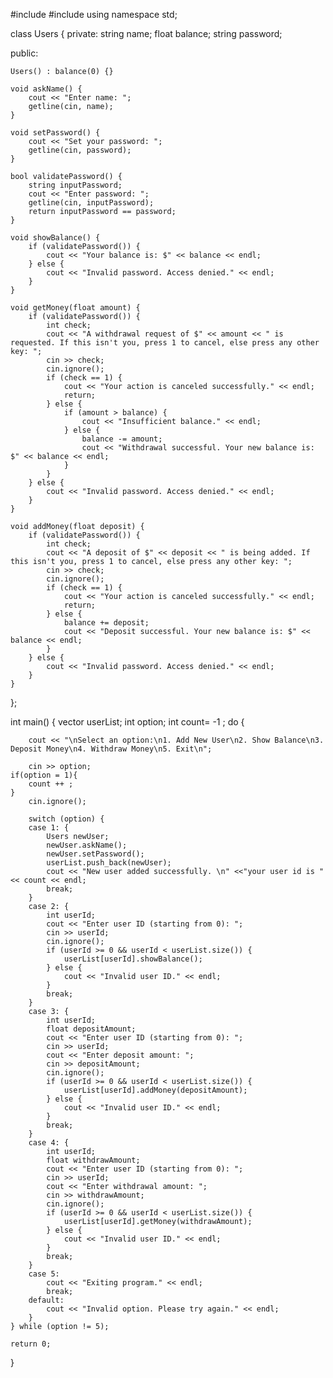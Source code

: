 #include <iostream>
#include <vector>
using namespace std;

class Users {
private:
    string name;
    float balance;
    string password;

public:
   
    Users() : balance(0) {}

    void askName() {
        cout << "Enter name: ";
        getline(cin, name);
    }

    void setPassword() {
        cout << "Set your password: ";
        getline(cin, password);
    }

    bool validatePassword() {
        string inputPassword;
        cout << "Enter password: ";
        getline(cin, inputPassword);
        return inputPassword == password;
    }

    void showBalance() {
        if (validatePassword()) {
            cout << "Your balance is: $" << balance << endl;
        } else {
            cout << "Invalid password. Access denied." << endl;
        }
    }

    void getMoney(float amount) {
        if (validatePassword()) {
            int check;
            cout << "A withdrawal request of $" << amount << " is requested. If this isn't you, press 1 to cancel, else press any other key: ";
            cin >> check;
            cin.ignore(); 
            if (check == 1) {
                cout << "Your action is canceled successfully." << endl;
                return;
            } else {
                if (amount > balance) {
                    cout << "Insufficient balance." << endl;
                } else {
                    balance -= amount;
                    cout << "Withdrawal successful. Your new balance is: $" << balance << endl;
                }
            }
        } else {
            cout << "Invalid password. Access denied." << endl;
        }
    }

    void addMoney(float deposit) {
        if (validatePassword()) {
            int check;
            cout << "A deposit of $" << deposit << " is being added. If this isn't you, press 1 to cancel, else press any other key: ";
            cin >> check;
            cin.ignore(); 
            if (check == 1) {
                cout << "Your action is canceled successfully." << endl;
                return;
            } else {
                balance += deposit;
                cout << "Deposit successful. Your new balance is: $" << balance << endl;
            }
        } else {
            cout << "Invalid password. Access denied." << endl;
        }
    }
};

int main() {
    vector<Users> userList;
    int option; int count= -1 ;
    do { 
    
        cout << "\nSelect an option:\n1. Add New User\n2. Show Balance\n3. Deposit Money\n4. Withdraw Money\n5. Exit\n";
     
        cin >> option;
    if(option = 1){
        count ++ ;
    }
        cin.ignore();

        switch (option) {
        case 1: {
            Users newUser;
            newUser.askName();
            newUser.setPassword();
            userList.push_back(newUser);
            cout << "New user added successfully. \n" <<"your user id is "<< count << endl;
            break;
        }
        case 2: {
            int userId;
            cout << "Enter user ID (starting from 0): ";
            cin >> userId;
            cin.ignore();
            if (userId >= 0 && userId < userList.size()) {
                userList[userId].showBalance();
            } else {
                cout << "Invalid user ID." << endl;
            }
            break;
        }
        case 3: {
            int userId;
            float depositAmount;
            cout << "Enter user ID (starting from 0): ";
            cin >> userId;
            cout << "Enter deposit amount: ";
            cin >> depositAmount;
            cin.ignore();
            if (userId >= 0 && userId < userList.size()) {
                userList[userId].addMoney(depositAmount);
            } else {
                cout << "Invalid user ID." << endl;
            }
            break;
        }
        case 4: {
            int userId;
            float withdrawAmount;
            cout << "Enter user ID (starting from 0): ";
            cin >> userId;
            cout << "Enter withdrawal amount: ";
            cin >> withdrawAmount;
            cin.ignore();
            if (userId >= 0 && userId < userList.size()) {
                userList[userId].getMoney(withdrawAmount);
            } else {
                cout << "Invalid user ID." << endl;
            }
            break;
        }
        case 5:
            cout << "Exiting program." << endl;
            break;
        default:
            cout << "Invalid option. Please try again." << endl;
        }
    } while (option != 5);

    return 0;
}
